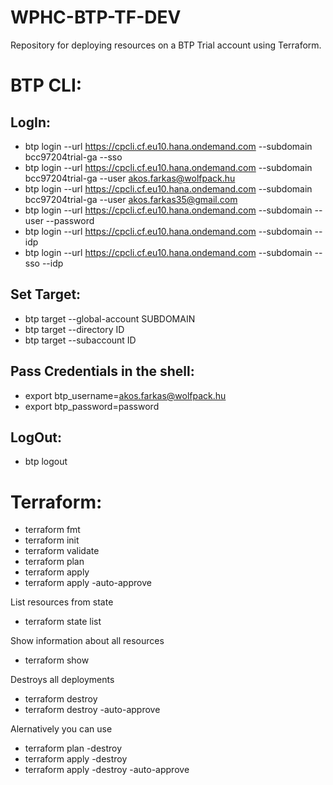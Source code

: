 # WPHC-BTP-TF-DEV
Repository for deploying resources on a BTP Trial account using Terraform.

# BTP CLI:

## LogIn:

- btp login --url https://cpcli.cf.eu10.hana.ondemand.com --subdomain bcc97204trial-ga --sso
- btp login --url https://cpcli.cf.eu10.hana.ondemand.com --subdomain bcc97204trial-ga --user akos.farkas@wolfpack.hu
- btp login --url https://cpcli.cf.eu10.hana.ondemand.com --subdomain bcc97204trial-ga --user akos.farkas35@gmail.com
- btp login --url https://cpcli.cf.eu10.hana.ondemand.com --subdomain <GLOBALACCOUNT> --user <USER> --password <PASSWORD>
- btp login --url https://cpcli.cf.eu10.hana.ondemand.com --subdomain <GLOBALACCOUNT> --idp <TENANT>
- btp login --url https://cpcli.cf.eu10.hana.ondemand.com --subdomain <GLOBALACCOUNT> --sso --idp <TENANT>

## Set Target:

- btp target --global-account SUBDOMAIN 
- btp target --directory ID
- btp target --subaccount ID

## Pass Credentials in the shell:

- export btp_username=akos.farkas@wolfpack.hu
- export btp_password=password

## LogOut:

- btp logout

# Terraform:

- terraform fmt
- terraform init
- terraform validate
- terraform plan
- terraform apply
- terraform apply -auto-approve

List resources from state
- terraform state list

Show information about all resources
- terraform show

Destroys all deployments
- terraform destroy
- terraform destroy -auto-approve

Alernatively you can use
- terraform plan -destroy
- terraform apply -destroy
- terraform apply -destroy -auto-approve